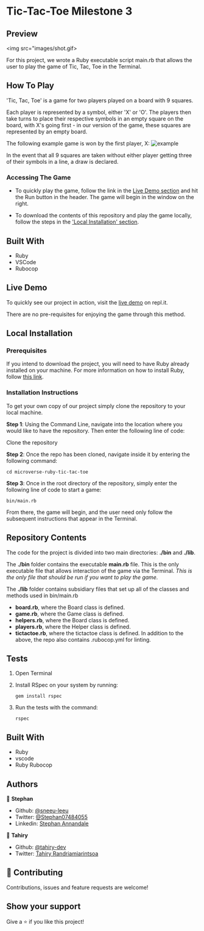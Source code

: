 # Tic-Tac-Toe Milestone 3

## Preview

<img src="images/shot.gif>

For this project, we wrote a Ruby executable script main.rb that allows the user to play the game of Tic, Tac, Toe in the Terminal.

## How To Play

'Tic, Tac, Toe' is a game for two players played on a board with 9 squares.

Each player is represented by a symbol, either 'X' or 'O'. The players then take turns to place their respective symbols in an empty square on the board, with X's going first - in our version of the game, these squares are represented by an empty board.

The following example game is won by the first player, X:
![example](https://upload.wikimedia.org/wikipedia/commons/thumb/1/1b/Tic-tac-toe-game-1.svg/1280px-Tic-tac-toe-game-1.svg.png)

In the event that all 9 squares are taken without either player getting three of their symbols in a line, a draw is declared.

### Accessing The Game

- To quickly play the game, follow the link in the [Live Demo section](#live-demo) and hit the Run button in the header. The game will begin in the window on the right.

- To download the contents of this repository and play the game locally, follow the steps in the ['Local Installation' section](#local-installation).

## Built With

- Ruby
- VSCode
- Rubocop

## Live Demo

To quickly see our project in action, visit the [live demo]('https://repl.it/@StephanAnnandal/GrandioseDarkorchidError#main.rb') on repl.it.

There are no pre-requisites for enjoying the game through this method.

## Local Installation

### Prerequisites

If you intend to download the project, you will need to have Ruby already installed on your machine. For more information on how to install Ruby, follow [this link](https://www.ruby-lang.org/en/downloads/).

### Installation Instructions

To get your own copy of our project simply clone the repository to your local machine.

**Step 1**: Using the Command Line, navigate into the location where you would like to have the repository. Then enter the following line of code:

Clone the repository

**Step 2**: Once the repo has been cloned, navigate inside it by entering the following command:

`cd microverse-ruby-tic-tac-toe`

**Step 3**: Once in the root directory of the repository, simply enter the following line of code to start a game:

`bin/main.rb`

From there, the game will begin, and the user need only follow the subsequent instructions that appear in the Terminal.

## Repository Contents

The code for the project is divided into two main directories: **./bin** and **./lib**.

The **./bin** folder contains the executable **main.rb** file. This is the only executable file that allows interaction of the game via the Terminal. _This is the only file that should be run if you want to play the game._

The **./lib** folder contains subsidiary files that set up all of the classes and methods used in bin/main.rb

- **board.rb**, where the Board class is defined.
- **game.rb**, where the Game class is defined.
- **helpers.rb**, where the Board class is defined.
- **players.rb**, where the Helper class is defined.
- **tictactoe.rb**, where the tictactoe class is defined.
  In addition to the above, the repo also contains .rubocop.yml for linting.

## Tests

1. Open Terminal

2. Install RSpec on your system by running:

   `gem install rspec`

3. Run the tests with the command:

   `rspec`


## Built With

- Ruby
- vscode
- Ruby Rubocop

## Authors

👤 **Stephan**

- Github:   [@sneeu-leeu](https://github.com/sneeu-leeu)
- Twitter:  [@Stephan07484055](https://twitter.com/Stephan07484055)
- Linkedin: [Stephan Annandale](https://www.linkedin.com/in/stephan-annandale-a4b4931a9/) 

👤 **Tahiry**

- Github: [@tahiry-dev](https://github.com/tahiry-dev)
- Twitter: [Tahiry Randriamiarintsoa](https://www.linkedin.com/in/tahiry-randriamiarintsoa-2276831b1/)

## 🤝 Contributing

Contributions, issues and feature requests are welcome!


## Show your support

Give a ⭐️ if you like this project!

